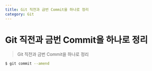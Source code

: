 ```yaml
---
title: Git 직전과 금번 Commit을 하나로 정리
category: Git
---
```


# Git 직전과 금번 Commit을 하나로 정리

> Git 직전과 금번 Commit을 하나로 정리

```bash
$ git commit --amend
```